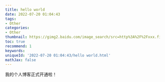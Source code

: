 ```yaml
---
title: hello world
date: 2022-07-20 01:04:43
tags:
- Other
categories:
- Other
thumbnail: https://gimg2.baidu.com/image_search/src=http%3A%2F%2Fxxx.fishc.com%2Fforum%2F201706%2F13%2F200636xg4x373b3outolwt.png&refer=http%3A%2F%2Fxxx.fishc.com&app=2002&size=f9999,10000&q=a80&n=0&g=0n&fmt=auto?sec=1660842160&t=1516f4848ceb7f9d3ee2b5199172d892
toc: true
recommend: 1
keywords: 
uniqueId: '2022-07-20 01:04:43/hello world.html'
mathJax: false
---
```


我的个人博客正式开通啦！
